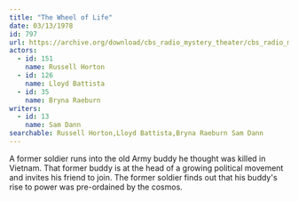 ```yaml
---
title: "The Wheel of Life"
date: 03/13/1978
id: 797
url: https://archive.org/download/cbs_radio_mystery_theater/cbs_radio_mystery_theater-0751-0800.zip/cbs_radio_mystery_theater-0751-0800%2Fcbsrmt_0797_the_wheel_of_life.mp3
actors:  
  - id: 151
    name: Russell Horton  
  - id: 126
    name: Lloyd Battista  
  - id: 35
    name: Bryna Raeburn
writers:  
  - id: 13
    name: Sam Dann
searchable: Russell Horton,Lloyd Battista,Bryna Raeburn Sam Dann
---
```

A former soldier runs into the old Army buddy he thought was killed in Vietnam. That former buddy is at the head of a growing political movement and invites his friend to join. The former soldier finds out that his buddy's rise to power was pre-ordained by the cosmos.